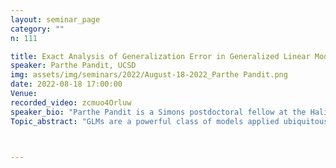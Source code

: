 ```yaml
---
layout: seminar_page
category: ""
n: 111

title: Exact Analysis of Generalization Error in Generalized Linear Models
speaker: Parthe Pandit, UCSD
img: assets/img/seminars/2022/August-18-2022_Parthe Pandit.png
date: 2022-08-18 17:00:00 
Venue:
recorded_video: zcmuo4Orluw
speaker_bio: "Parthe Pandit is a Simons postdoctoral fellow at the Halıcıoğlu Data Science Institute at UC San Diego. He obtained a PhD in ECE and MS in Statistics both from UCLA, and a dual degree in EE from IIT Bombay. He is a recipient of the Jack K Wolf student paper award at ISIT 2019. He has also been a research intern at Amazon and Citadel LLC. "
Topic_abstract: "GLMs are a powerful class of models applied ubiquitously in machine learning and signal processing applications. Learning these models often involves iteratively solving non-convex optimization problems. I will present an exact statistical analysis of learning in these models in a high dimensional setting. This framework is built on new developments in Random Matrix Theory, and does not rely on convexity. Using this framework, we can now analyze the effect of several design choices on the generalization error of the learned model. Example design choices include loss function, regularization, feature covariance, train-test mismatch."



---
```


